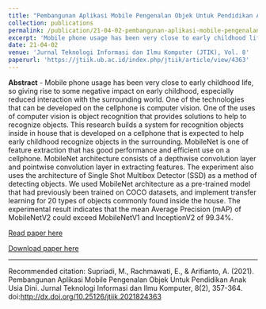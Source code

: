 ```yaml
---
title: "Pembangunan Aplikasi Mobile Pengenalan Objek Untuk Pendidikan Anak Usia Dini"
collection: publications
permalink: /publication/21-04-02-pembangunan-aplikasi-mobile-pengenalan-objek-untuk-pendidikan-anak-usia-dini
excerpt: 'Mobile phone usage has been very close to early childhood life, so giving rise to some negative impact on early childhood, especially reduced interaction with the surrounding world. One of the technologies that can be developed on the cellphone is computer vision. One of the uses of computer vision  ...'
date: 21-04-02
venue: 'Jurnal Teknologi Informasi dan Ilmu Komputer (JTIK), Vol. 8'
paperurl: 'https://jtiik.ub.ac.id/index.php/jtiik/article/view/4363'
---
```

<b>Abstract</b> - 
Mobile phone usage has been very close to early childhood life, so giving rise to some negative impact on early childhood, especially reduced interaction with the surrounding world. One of the technologies that can be developed on the cellphone is computer vision. One of the uses of computer vision is object recognition that provides solutions to help to recognize objects. This research builds a system for recognition objects inside in house that is developed on a cellphone that is expected to help early childhood recognize objects in the surrounding. MobileNet is one of feature extraction that has good performance and efficient use on a cellphone. MobileNet architecture consists of a depthwise convolution layer and pointwise convolution layer in extracting features. The experiment also uses the architecture of Single Shot Multibox Detector (SSD) as a method of detecting objects. We used MobileNet architecture as a pre-trained model that had previously been trained on COCO datasets, and implement transfer learning for 20 types of objects commonly found inside the house. The experimental result indicates that the mean Average Precision (mAP) of MobileNetV2 could exceed MobileNetV1 and InceptionV2 of 99.34%.

[Read paper here](https://jtiik.ub.ac.id/index.php/jtiik/article/view/4363)

[Download paper here](https://jtiik.ub.ac.id/index.php/jtiik/article/view/4363)

<hr>

Recommended citation: Supriadi, M., Rachmawati, E., & Arifianto, A. (2021). Pembangunan Aplikasi Mobile Pengenalan Objek Untuk Pendidikan Anak Usia Dini. Jurnal Teknologi Informasi dan Ilmu Komputer, 8(2), 357-364. doi:http://dx.doi.org/10.25126/jtiik.2021824363